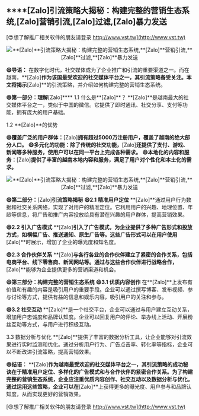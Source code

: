 ## ****[Zalo]**引流策略大揭秘：构建完整的营销生态系统,**[Zalo]**营销引流,**[Zalo]**过滤,**[Zalo]**暴力发送**

[😍想了解推广相关软件的朋友请登录 http://www.vst.tw](http://www.vst.tw)

 <center><img src="https://vst.tw/MP4/tuiguang/png/4.png" alt="**[Zalo]**引流策略大揭秘：构建完整的营销生态系统,**[Zalo]**营销引流,**[Zalo]**过滤,**[Zalo]**暴力发送"></center>

**😄导语：**
在数字化时代，社交媒体成为了企业推广和引流的重要渠道之一。而在越南，**[Zalo]**作为该国最受欢迎的社交媒体平台之一，其引流策略备受关注。本文将揭示**[Zalo]**的引流策略，并介绍如何构建完整的营销生态系统。

**😄第一部分：理解**[Zalo]****
1.1 什么是**[Zalo]**？
**[Zalo]**是越南最大的社交媒体平台之一，类似于中国的微信。它提供了即时通讯、社交分享、支付等功能，拥有庞大的用户基础。

1.2 **[Zalo]**的优势

**😄覆盖广泛的用户群体：**[Zalo]**拥有超过5000万注册用户，覆盖了越南的绝大部分人口。**
**😄多元化的功能：除了传统的社交功能，**[Zalo]**还提供了支付、游戏、新闻等多种服务，使用户可以在同一平台上完成各种需求。**
**😄本地化的内容和服务：**[Zalo]**提供了丰富的越南本地内容和服务，满足了用户对个性化和本土化的需求。**

 <center><img src="https://vst.tw/MP4/tuiguang/png/1.png" alt="**[Zalo]**引流策略大揭秘：构建完整的营销生态系统,**[Zalo]**营销引流,**[Zalo]**过滤,**[Zalo]**暴力发送"></center>

**😄第二部分：**[Zalo]**引流策略揭秘**
**😄2.1 精准用户定位**
**[Zalo]**通过用户行为数据和社交关系网络，实现了对用户的精准定位。它利用用户的兴趣、地理位置、年龄等信息，将广告和推广内容投放给具有潜在兴趣的用户群体，提高营销效果。

**😄2.2 引入广告模式**
**[Zalo]**引入了广告模式，为企业提供了多种广告形式和投放方式，如横幅广告、推送通知、原生广告等。这些广告形式可以在用户使用**[Zalo]**时展示，增加了企业的曝光度和知名度。

**😄2.3 合作伙伴关系**
**[Zalo]**与各行各业的合作伙伴建立了紧密的合作关系，包括电商平台、线下零售商、新闻网站等。通过与这些合作伙伴进行战略合作，**[Zalo]**能够为企业提供更多的营销渠道和机会。

**😄第三部分：构建完整的营销生态系统**
**😄3.1 优质内容创作**
在**[Zalo]**上发布有价值和有趣的内容是吸引用户的重要手段。企业可以通过撰写博客、发布视频、参与讨论等方式，提供有益的信息和娱乐内容，吸引用户的关注和参与。

**😄3.2 社交互动**
**[Zalo]**是一个社交平台，企业可以通过与用户建立互动关系，增加用户忠诚度和品牌认知度。企业可以回复用户的评论、举办线上活动、开展粉丝互动等方式，与用户进行积极互动。

3.3 数据分析与优化
**[Zalo]**提供了丰富的数据分析工具，让企业能够对引流效果进行实时监测和优化。通过分析用户行为、广告点击率、转化率等指标，企业可以不断改进引流策略，提高营销效果。

**😄结语：**
**[Zalo]**作为越南最受欢迎的社交媒体平台之一，其引流策略的成功秘诀在于精准用户定位、多样化的广告模式和与合作伙伴的紧密合作关系。为了构建完整的营销生态系统，企业应注重优质内容创作、社交互动以及数据分析与优化。通过运用这些策略，企业可以在**[Zalo]**上获得更多的曝光度、用户参与和品牌认知度，从而实现更好的营销效果。

[😍想了解推广相关软件的朋友请登录 http://www.vst.tw](http://www.vst.tw)



